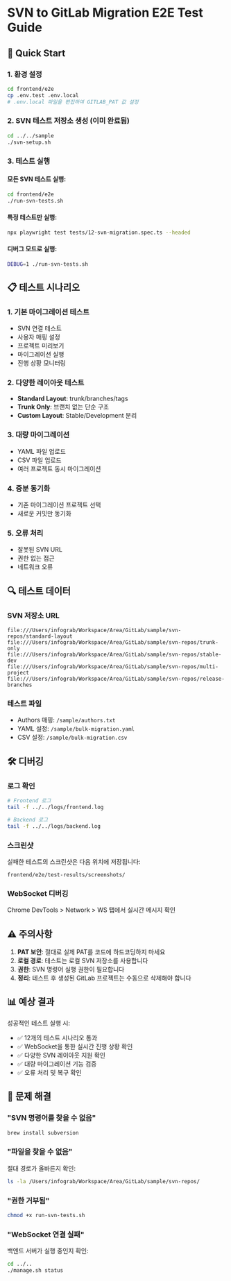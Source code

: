 # SVN to GitLab Migration E2E Test Guide

## 🚀 Quick Start

### 1. 환경 설정
```bash
cd frontend/e2e
cp .env.test .env.local
# .env.local 파일을 편집하여 GITLAB_PAT 값 설정
```

### 2. SVN 테스트 저장소 생성 (이미 완료됨)
```bash
cd ../../sample
./svn-setup.sh
```

### 3. 테스트 실행

#### 모든 SVN 테스트 실행:
```bash
cd frontend/e2e
./run-svn-tests.sh
```

#### 특정 테스트만 실행:
```bash
npx playwright test tests/12-svn-migration.spec.ts --headed
```

#### 디버그 모드로 실행:
```bash
DEBUG=1 ./run-svn-tests.sh
```

## 📋 테스트 시나리오

### 1. 기본 마이그레이션 테스트
- SVN 연결 테스트
- 사용자 매핑 설정
- 프로젝트 미리보기
- 마이그레이션 실행
- 진행 상황 모니터링

### 2. 다양한 레이아웃 테스트
- **Standard Layout**: trunk/branches/tags
- **Trunk Only**: 브랜치 없는 단순 구조
- **Custom Layout**: Stable/Development 분리

### 3. 대량 마이그레이션
- YAML 파일 업로드
- CSV 파일 업로드
- 여러 프로젝트 동시 마이그레이션

### 4. 증분 동기화
- 기존 마이그레이션 프로젝트 선택
- 새로운 커밋만 동기화

### 5. 오류 처리
- 잘못된 SVN URL
- 권한 없는 접근
- 네트워크 오류

## 🔍 테스트 데이터

### SVN 저장소 URL
```
file:///Users/infograb/Workspace/Area/GitLab/sample/svn-repos/standard-layout
file:///Users/infograb/Workspace/Area/GitLab/sample/svn-repos/trunk-only
file:///Users/infograb/Workspace/Area/GitLab/sample/svn-repos/stable-dev
file:///Users/infograb/Workspace/Area/GitLab/sample/svn-repos/multi-project
file:///Users/infograb/Workspace/Area/GitLab/sample/svn-repos/release-branches
```

### 테스트 파일
- Authors 매핑: `/sample/authors.txt`
- YAML 설정: `/sample/bulk-migration.yaml`
- CSV 설정: `/sample/bulk-migration.csv`

## 🛠️ 디버깅

### 로그 확인
```bash
# Frontend 로그
tail -f ../../logs/frontend.log

# Backend 로그
tail -f ../../logs/backend.log
```

### 스크린샷
실패한 테스트의 스크린샷은 다음 위치에 저장됩니다:
```
frontend/e2e/test-results/screenshots/
```

### WebSocket 디버깅
Chrome DevTools > Network > WS 탭에서 실시간 메시지 확인

## ⚠️ 주의사항

1. **PAT 보안**: 절대로 실제 PAT를 코드에 하드코딩하지 마세요
2. **로컬 경로**: 테스트는 로컬 SVN 저장소를 사용합니다
3. **권한**: SVN 명령어 실행 권한이 필요합니다
4. **정리**: 테스트 후 생성된 GitLab 프로젝트는 수동으로 삭제해야 합니다

## 📊 예상 결과

성공적인 테스트 실행 시:
- ✅ 12개의 테스트 시나리오 통과
- ✅ WebSocket을 통한 실시간 진행 상황 확인
- ✅ 다양한 SVN 레이아웃 지원 확인
- ✅ 대량 마이그레이션 기능 검증
- ✅ 오류 처리 및 복구 확인

## 🐛 문제 해결

### "SVN 명령어를 찾을 수 없음"
```bash
brew install subversion
```

### "파일을 찾을 수 없음"
절대 경로가 올바른지 확인:
```bash
ls -la /Users/infograb/Workspace/Area/GitLab/sample/svn-repos/
```

### "권한 거부됨"
```bash
chmod +x run-svn-tests.sh
```

### "WebSocket 연결 실패"
백엔드 서버가 실행 중인지 확인:
```bash
cd ../..
./manage.sh status
```
